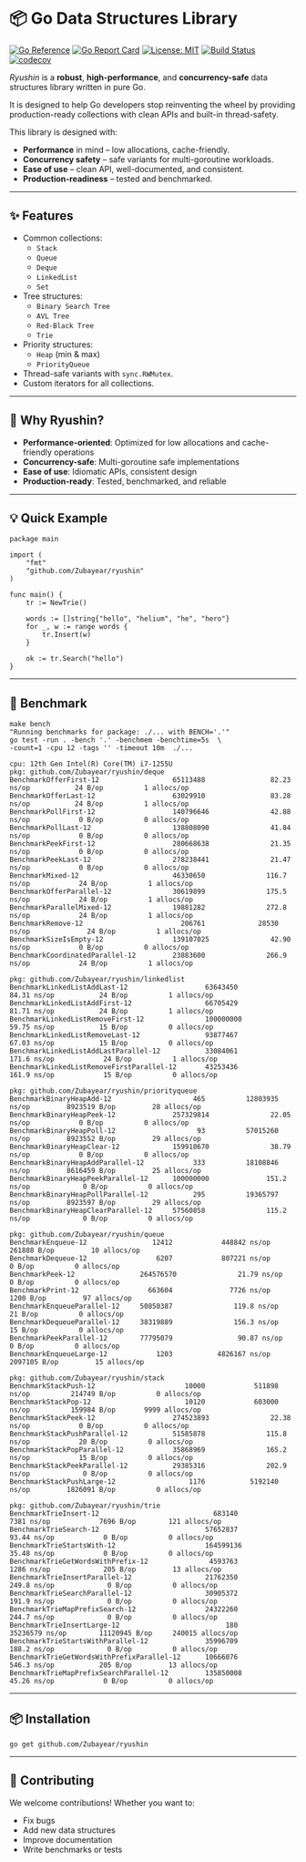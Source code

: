 # 📦 Go Data Structures Library

[![Go Reference](https://pkg.go.dev/badge/github.com/Zubayear/sonic.svg)](https://pkg.go.dev/github.com/Zubayear/sonic)
[![Go Report Card](https://goreportcard.com/badge/github.com/Zubayear/sonic)](https://goreportcard.com/report/github.com/Zubayear/sonic)
[![License: MIT](https://img.shields.io/badge/License-MIT-yellow.svg)](LICENSE)
[![Build Status](https://github.com/Zubayear/sonic/actions/workflows/go.yml/badge.svg)](https://github.com/Zubayear/sonic/actions)
[![codecov](https://codecov.io/gh/Zubayear/sonic/branch/main/graph/badge.svg)](https://codecov.io/gh/Zubayear/sonic)

*Ryushin* is a **robust**, **high-performance**, and **concurrency-safe** data structures library written in pure Go.

It is designed to help Go developers stop reinventing the wheel by providing production-ready collections with clean APIs and built-in thread-safety.

This library is designed with:
- **Performance** in mind – low allocations, cache-friendly.
- **Concurrency safety** – safe variants for multi-goroutine workloads.
- **Ease of use** – clean API, well-documented, and consistent.
- **Production-readiness** – tested and benchmarked.

---

## ✨ Features

- Common collections:
  - `Stack`
  - `Queue`
  - `Deque`
  - `LinkedList`
  - `Set`
- Tree structures:
  - `Binary Search Tree`
  - `AVL Tree`
  - `Red-Black Tree`
  - `Trie`
- Priority structures:
  - `Heap` (min & max)
  - `PriorityQueue`
- Thread-safe variants with `sync.RWMutex`.
- Custom iterators for all collections.

---
## 🚀 Why Ryushin?
- **Performance-oriented**: Optimized for low allocations and cache-friendly operations
- **Concurrency-safe**: Multi-goroutine safe implementations
- **Ease of use**: Idiomatic APIs, consistent design
- **Production-ready**: Tested, benchmarked, and reliable

---
## 💡 Quick Example
```
package main

import (
    "fmt"
    "github.com/Zubayear/ryushin"
)

func main() {
    tr := NewTrie()

	words := []string{"hello", "helium", "he", "hero"}
	for _, w := range words {
		tr.Insert(w)
	}
	
	ok := tr.Search("hello")
}
```

---
## 💪 Benchmark
```
make bench
"Running benchmarks for package: ./... with BENCH='.'"
go test -run . -bench '.' -benchmem -benchtime=5s  \
-count=1 -cpu 12 -tags '' -timeout 10m  ./...

cpu: 12th Gen Intel(R) Core(TM) i7-1255U
pkg: github.com/Zubayear/ryushin/deque
BenchmarkOfferFirst-12                  65113488                82.23 ns/op           24 B/op          1 allocs/op
BenchmarkOfferLast-12                   63029910                83.28 ns/op           24 B/op          1 allocs/op
BenchmarkPollFirst-12                   140796646               42.88 ns/op            0 B/op          0 allocs/op
BenchmarkPollLast-12                    138808090               41.84 ns/op            0 B/op          0 allocs/op
BenchmarkPeekFirst-12                   280668638               21.35 ns/op            0 B/op          0 allocs/op
BenchmarkPeekLast-12                    278238441               21.47 ns/op            0 B/op          0 allocs/op
BenchmarkMixed-12                       46330650               116.7 ns/op            24 B/op          1 allocs/op
BenchmarkOfferParallel-12               30619899               175.5 ns/op            24 B/op          1 allocs/op
BenchmarkParallelMixed-12               19881282               272.8 ns/op            24 B/op          1 allocs/op
BenchmarkRemove-12                        206761             28530 ns/op              24 B/op          1 allocs/op
BenchmarkSizeIsEmpty-12                 139107025               42.90 ns/op            0 B/op          0 allocs/op
BenchmarkCoordinatedParallel-12         23883600               266.9 ns/op            24 B/op          1 allocs/op

pkg: github.com/Zubayear/ryushin/linkedlist
BenchmarkLinkedListAddLast-12                   63643450                84.31 ns/op           24 B/op          1 allocs/op
BenchmarkLinkedListAddFirst-12                  66705429                81.71 ns/op           24 B/op          1 allocs/op
BenchmarkLinkedListRemoveFirst-12               100000000               59.75 ns/op           15 B/op          0 allocs/op
BenchmarkLinkedListRemoveLast-12                93877467                67.03 ns/op           15 B/op          0 allocs/op
BenchmarkLinkedListAddLastParallel-12           33084061               171.6 ns/op            24 B/op          1 allocs/op
BenchmarkLinkedListRemoveFirstParallel-12       43253436               161.9 ns/op            15 B/op          0 allocs/op

pkg: github.com/Zubayear/ryushin/priorityqueue
BenchmarkBinaryHeapAdd-12                    465          12803935 ns/op         8923519 B/op         28 allocs/op
BenchmarkBinaryHeapPeek-12              257329814               22.05 ns/op            0 B/op          0 allocs/op
BenchmarkBinaryHeapPoll-12                    93          57015260 ns/op         8923552 B/op         29 allocs/op
BenchmarkBinaryHeapClear-12             159918670               38.79 ns/op            0 B/op          0 allocs/op
BenchmarkBinaryHeapAddParallel-12            333          18108846 ns/op         8616459 B/op         25 allocs/op
BenchmarkBinaryHeapPeekParallel-12      100000000              151.2 ns/op             0 B/op          0 allocs/op
BenchmarkBinaryHeapPollParallel-12           295          19365797 ns/op         8923597 B/op         29 allocs/op
BenchmarkBinaryHeapClearParallel-12     57560858               115.2 ns/op             0 B/op          0 allocs/op

pkg: github.com/Zubayear/ryushin/queue
BenchmarkEnqueue-12                12412            448842 ns/op          261888 B/op         10 allocs/op
BenchmarkDequeue-12                 6207            807221 ns/op               0 B/op          0 allocs/op
BenchmarkPeek-12                264576570               21.79 ns/op            0 B/op          0 allocs/op
BenchmarkPrint-12                 663604              7726 ns/op            1200 B/op         97 allocs/op
BenchmarkEnqueueParallel-12     50850387               119.8 ns/op            21 B/op          0 allocs/op
BenchmarkDequeueParallel-12     38319889               156.3 ns/op            15 B/op          0 allocs/op
BenchmarkPeekParallel-12        77795079                90.87 ns/op            0 B/op          0 allocs/op
BenchmarkEnqueueLarge-12            1203           4826167 ns/op         2097105 B/op         15 allocs/op

pkg: github.com/Zubayear/ryushin/stack
BenchmarkStackPush-12                      10000            511898 ns/op          214749 B/op          0 allocs/op
BenchmarkStackPop-12                       10120            603000 ns/op          159984 B/op       9999 allocs/op
BenchmarkStackPeek-12                   274523893               22.38 ns/op            0 B/op          0 allocs/op
BenchmarkStackPushParallel-12           51585878               115.8 ns/op            20 B/op          0 allocs/op
BenchmarkStackPopParallel-12            35868969               165.2 ns/op            15 B/op          0 allocs/op
BenchmarkStackPeekParallel-12           29385316               202.9 ns/op             0 B/op          0 allocs/op
BenchmarkStackPushLarge-12                  1176           5192140 ns/op         1826091 B/op          0 allocs/op

pkg: github.com/Zubayear/ryushin/trie
BenchmarkTrieInsert-12                            683140              7381 ns/op            7696 B/op        121 allocs/op
BenchmarkTrieSearch-12                          57652837                93.44 ns/op            0 B/op          0 allocs/op
BenchmarkTrieStartsWith-12                      164599136               35.48 ns/op            0 B/op          0 allocs/op
BenchmarkTrieGetWordsWithPrefix-12               4593763              1286 ns/op             205 B/op         13 allocs/op
BenchmarkTrieInsertParallel-12                  21762350               249.8 ns/op             0 B/op          0 allocs/op
BenchmarkTrieSearchParallel-12                  30905372               191.9 ns/op             0 B/op          0 allocs/op
BenchmarkTrieMapPrefixSearch-12                 24322260               244.7 ns/op             0 B/op          0 allocs/op
BenchmarkTrieInsertLarge-12                          180          35236579 ns/op        11120945 B/op     240015 allocs/op
BenchmarkTrieStartsWithParallel-12              35996709               188.2 ns/op             0 B/op          0 allocs/op
BenchmarkTrieGetWordsWithPrefixParallel-12      10666076               546.3 ns/op           205 B/op         13 allocs/op
BenchmarkTrieMapPrefixSearchParallel-12         135850008               45.26 ns/op            0 B/op          0 allocs/op
```
---

## 📦 Installation
```
go get github.com/Zubayear/ryushin
```
---
## 🤝 Contributing
We welcome contributions! Whether you want to:
- Fix bugs
- Add new data structures
- Improve documentation
- Write benchmarks or tests
